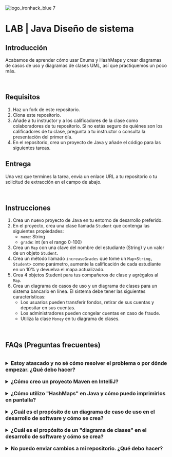 
![logo_ironhack_blue 7](https://user-images.githubusercontent.com/23629340/40541063-a07a0a8a-601a-11e8-91b5-2f13e4e6b441.png)

# LAB | Java Diseño de sistema

## Introducción

Acabamos de aprender cómo usar Enums y HashMaps y crear diagramas de casos de uso y diagramas de clases UML, así que practiquemos un poco más.

<br>

## Requisitos

1. Haz un fork de este repositorio.
2. Clona este repositorio.
3. Añade a tu instructor y a los calificadores de la clase como colaboradores de tu repositorio. Si no estás seguro de quiénes son los calificadores de tu clase, pregunta a tu instructor o consulta la presentación del primer día.
4. En el repositorio, crea un proyecto de Java y añade el código para las siguientes tareas.

## Entrega

Una vez que termines la tarea, envía un enlace URL a tu repositorio o tu solicitud de extracción en el campo de abajo.

<br>

## Instrucciones

1. Crea un nuevo proyecto de Java en tu entorno de desarrollo preferido.
2. En el proyecto, crea una clase llamada `Student` que contenga las siguientes propiedades:
   - `name`: String
   - `grade`: int (en el rango 0-100)
3. Crea un `Map` con una clave del nombre del estudiante (String) y un valor de un objeto `Student`.
4. Crea un método llamado `increaseGrades` que tome un `Map<String, Student>` como parámetro, aumente la calificación de cada estudiante en un 10% y devuelva el mapa actualizado.
5. Crea 4 objetos Student para tus compañeros de clase y agrégalos al `Map`.
6. Crea un diagrama de casos de uso y un diagrama de clases para un sistema bancario en línea. El sistema debe tener las siguientes características:
   - Los usuarios pueden transferir fondos, retirar de sus cuentas y depositar en sus cuentas.
   - Los administradores pueden congelar cuentas en caso de fraude.
   - Utiliza la clase `Money` en tu diagrama de clases.

<br>  

## FAQs (Preguntas frecuentes)

<br>  

<details>  
  <summary style="font-size: 16px; cursor: pointer; outline: none; font-weight: bold;">Estoy atascado y no sé cómo resolver el problema o por dónde empezar. ¿Qué debo hacer?</summary>  

 <!-- ✅ -->  

Si estás atascado en tu código y no sabes cómo resolver el problema o por dónde empezar, debes dar un paso atrás y tratar de formular una pregunta clara y directa sobre el problema específico que enfrentas. El proceso que seguirás al tratar de definir esta pregunta te ayudará a limitar el problema y a encontrar soluciones potenciales.

Por ejemplo, ¿estás enfrentando un problema porque no entiendes el concepto o estás recibiendo un mensaje de error que no sabes cómo arreglar? Por lo general, es útil intentar formular el problema de la manera más clara posible, incluyendo cualquier mensaje de error que estés recibiendo. Esto puede ayudarte a comunicar el problema a otras personas y, potencialmente, a obtener ayuda de tus compañeros o recursos en línea.

Una vez que tengas una comprensión clara del problema, deberías poder comenzar a trabajar hacia la solución.

</details>  

<br>

<details>  
  <summary style="font-size: 16px; cursor: pointer; outline: none; font-weight: bold;">¿Cómo creo un proyecto Maven en IntelliJ?</summary>  

 <!-- ✅ -->  

Para crear un proyecto Maven en IntelliJ, puedes seguir estos pasos:

1. Abre IntelliJ IDEA y haz clic en el botón "Create New Project".
2. En el diálogo "New Project", selecciona "Maven" como el sistema de compilación.
3. Especifica el nombre del proyecto.
4. En la sección "Project Location", especifica una ubicación donde quieres guardar tu proyecto.
5. Selecciona la casilla de verificación "Create Git repository" para inicializar el repositorio git al crear el proyecto.
6. Haz clic en el botón "Create" para crear el proyecto Maven.

</details>  

<br>

<details>  
  <summary style="font-size: 16px; cursor: pointer; outline: none; font-weight: bold;">¿Cómo utilizo "HashMaps" en Java y cómo puedo imprimirlos en pantalla?</summary>  

 <!-- ✅ -->  

 Un `HashMap` en Java es una estructura de datos que almacena pares clave-valor. Se implementa como un mapa sin ordenar, lo que significa que el orden de los elementos puede cambiar con el tiempo.

 Aquí hay un ejemplo de cómo puedes crear y usar un `HashMap` en Java:

  ```java
  import java.util.HashMap;

  public class Main {
      public static void main(String[] args) {
          HashMap<String, Integer> map = new HashMap<>();
          map.put("Key 1", 1);
          map.put("Key 2", 2);
          map.put("Key 3", 3);

          System.out.println("Value of Key 1: " + map.get("Key 1"));
          System.out.println("Value of Key 2: " + map.get("Key 2"));
          System.out.println("Value of Key 3: " + map.get("Key 3"));
      }
  }
  ```

 En el ejemplo anterior, primero creamos un mapa `HashMap` que almacena claves String y valores Integer. Luego usamos el método `put` para agregar tres pares clave-valor al mapa. Finalmente, usamos el método `get` para recuperar e imprimir los valores asociados con cada clave.

 Para imprimir todo el `HashMap`, puedes usar un bucle `forEach`:

 ```java  
 map.forEach((key, value) -> System.out.println("Key: " + key + ", Value: " + value));  
 ```  

 En este ejemplo, el bucle `forEach` itera sobre cada par clave-valor en el `HashMap` e imprime la clave y el valor.

</details>  

<br>

<details>  
  <summary style="font-size: 16px; cursor: pointer; outline: none; font-weight: bold;">¿Cuál es el propósito de un diagrama de caso de uso en el desarrollo de software y cómo se crea?</summary>  

 <!-- ✅ -->  

`Un diagrama de caso` de uso es una representación gráfica de las interacciones entre un sistema y sus usuarios, también conocidos como actores. Se utiliza en el desarrollo de software para describir los requisitos funcionales de un sistema. El propósito de `un diagrama de caso` de uso es proporcionar una visión clara y concisa de los requisitos del sistema y ayudar a los interesados a comprender las interacciones entre el sistema y sus usuarios.

`Un diagrama de caso` de uso se crea identificando a los actores o usuarios del sistema y sus interacciones con el sistema. Las interacciones se representan como casos de uso, que son representaciones gráficas de una tarea o objetivo específico que el usuario desea lograr.

Para crear `un diagrama de caso` de uso, necesitará una herramienta de desarrollo de software que admita diagramas de `UML (Unified Modeling Language)` (Lenguaje de Modelado Unificado). También deberá definir los límites del sistema e identificar a los actores que interactúan con el sistema.

Aquí hay un ejemplo de cómo crear un diagrama de caso de uso en una herramienta de modelado UML:

1. Comienza definiendo los límites del sistema e identificando a los actores.
2. Crea casos de uso para cada interacción entre los actores y el sistema.
3. Conecta a los actores con los casos de uso utilizando líneas para representar las interacciones.
4. Etiqueta cada caso de uso con una descripción clara y concisa de la interacción.
5. Revisa el diagrama para asegurarte de que represente con precisión los requisitos del sistema y las interacciones entre los actores y el sistema.

**Nota**: Este es un ejemplo básico y los pasos para crear **un diagrama de caso** de uso pueden variar dependiendo de la herramienta que esté utilizando.

</details>   

<br>

<details>  
  <summary style="font-size: 16px; cursor: pointer; outline: none; font-weight: bold;">¿Cuál es el propósito de un "diagrama de clases" en el desarrollo de software y cómo se crea?</summary>  

 <!-- ✅ -->  

  `Un diagrama de clases` en el desarrollo de software es una representación visual de las clases, atributos y métodos en un sistema de software. Se utiliza para mostrar las relaciones entre objetos y clases.

  En `un diagrama de clases`, las clases se representan con rectángulos y se etiquetan con sus nombres. Los atributos de la clase se representan con formas "ovaladas" con sus nombres dentro y se etiquetan con un símbolo "+" para los atributos "públicos", un símbolo "-" para los atributos "privados" o un símbolo "#" para los atributos "protegidos". Los métodos de la clase se representan con formas "ovaladas" con sus nombres dentro y se etiquetan con un símbolo "+" para los métodos "públicos", un símbolo "-" para los métodos "privados" o un símbolo "#" para los métodos "protegidos".

  `El diagrama de clases` es una herramienta útil para los desarrolladores ya que proporciona una vista clara y concisa de la estructura del sistema de software y ayuda a identificar cualquier problema potencial temprano en el proceso de desarrollo.

</details>   

<br>

<details>
  <summary style="font-size: 16px; cursor: pointer; outline: none; font-weight: bold;">No puedo enviar cambios a mi repositorio. ¿Qué debo hacer?</summary>

  <!-- ✅ -->

  Si no puedes enviar cambios a tu repositorio, aquí hay algunos pasos que puedes seguir:

  1. Verifica tu conexión a internet: Asegúrate de que tu conexión a internet sea estable y funcione.
  2. Verifica la URL de tu repositorio: Asegúrate de estar usando la URL correcta de tu repositorio para enviar tus cambios.
  3. Revisa tus credenciales de Git: Asegúrate de que tus credenciales de Git estén actualizadas y correctas. Puedes revisar tus credenciales usando el siguiente comando:

  ```bash
  git config --list
  ```

  4. Actualiza tu repositorio local: Antes de enviar cambios, asegúrate de que tu repositorio local esté actualizado con el repositorio remoto. Puedes actualizar tu repositorio local usando el siguiente comando:

  ```bash
  git fetch origin
  ```

  5. Revisa posibles conflictos: Si hay conflictos entre tu repositorio local y el repositorio remoto, resuélvelos antes de enviar cambios.
  6. Envía cambios: Una vez que hayas resuelto los conflictos y actualizado tu repositorio local, puedes intentar enviar cambios nuevamente usando el siguiente comando:

  ```bash
  git push origin <branch_name>
  ```

</details>